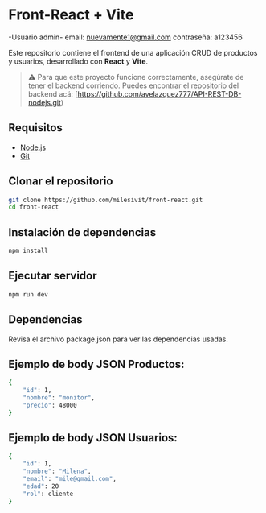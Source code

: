 # Front-React + Vite

-Usuario admin- email: nuevamente1@gmail.com contraseña: a123456


Este repositorio contiene el frontend de una aplicación CRUD de productos y usuarios, desarrollado con **React** y **Vite**.

> ⚠️ Para que este proyecto funcione correctamente, asegúrate de tener el backend corriendo. Puedes encontrar el repositorio del backend acá: [https://github.com/avelazquez777/API-REST-DB-nodejs.git)

## Requisitos

- [Node.js](https://nodejs.org/)
- [Git](https://git-scm.com/)

## Clonar el repositorio

```bash
git clone https://github.com/milesivit/front-react.git
cd front-react
```

## Instalación de dependencias

```bash
npm install
```

## Ejecutar servidor

```bash
npm run dev
```
## Dependencias

Revisa el archivo package.json para ver las dependencias usadas.

## Ejemplo de body JSON Productos:

```bash
{
    "id": 1,
    "nombre": "monitor",
    "precio": 48000
}
```
## Ejemplo de body JSON Usuarios:

```bash
{
    "id": 1,
    "nombre": "Milena",
    "email": "mile@gmail.com",
    "edad": 20
    "rol": cliente
}
```
